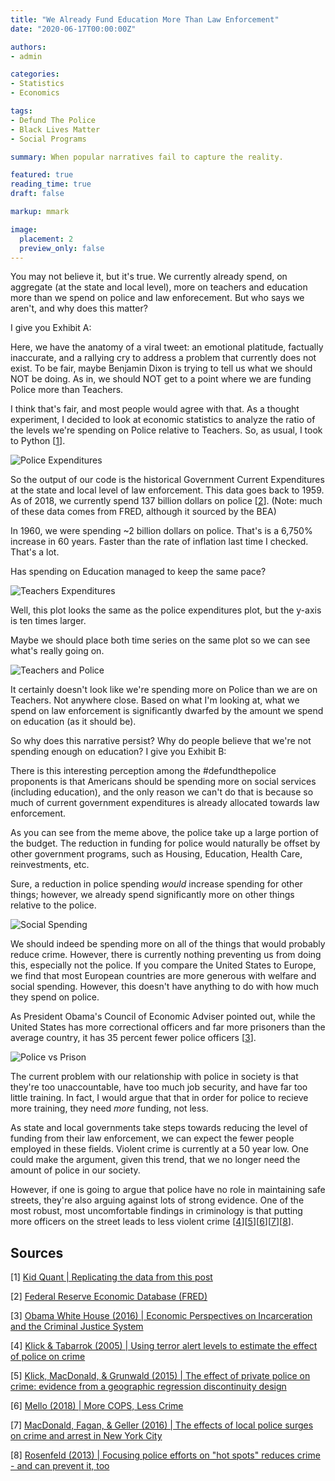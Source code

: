 ```yaml
---
title: "We Already Fund Education More Than Law Enforcement"
date: "2020-06-17T00:00:00Z"

authors:
- admin

categories:
- Statistics
- Economics

tags:
- Defund The Police
- Black Lives Matter
- Social Programs

summary: When popular narratives fail to capture the reality.

featured: true
reading_time: true
draft: false

markup: mmark

image:
  placement: 2
  preview_only: false
---
```


You may not believe it, but it's true. We currently already spend, on aggregate (at the state and local level), more on teachers and education more than we spend on police and law enforecement. But who says we aren't, and why does this matter?

I give you Exhibit A:

<!-- tweet 1269662790744145925 -->

Here, we have the anatomy of a viral tweet: an emotional platitude, factually inaccurate, and a rallying cry to address a problem that currently does not exist. To be fair, maybe Benjamin Dixon is trying to tell us what we should NOT be doing. As in, we should NOT get to a point where we are funding Police more than Teachers.

I think that's fair, and most people would agree with that. As a thought experiment, I decided to look at economic statistics to analyze the ratio of the levels we're spending on Police relative to Teachers. So, as usual, I took to Python [[1](#1)].

![Police Expenditures](/post/images/police_expenditures.png)

So the output of our code is the historical Government Current Expenditures at the state and local level of law enforcement. This data goes back to 1959. As of 2018, we currently spend 137 billion dollars on police [[2](#2)]. (Note: much of these data comes from FRED, although it sourced by the BEA)

In 1960, we were spending ~2 billion dollars on police. That's is a 6,750% increase in 60 years. Faster than the rate of inflation last time I checked. That's a lot.

Has spending on Education managed to keep the same pace?

![Teachers Expenditures](/post/images/teachers_expenditures.png)

Well, this plot looks the same as the police expenditures plot, but the y-axis is ten times larger.

Maybe we should place both time series on the same plot so we can see what's really going on.

![Teachers and Police](/post/images/teachers_police.png)

It certainly doesn't look like we're spending more on Police than we are on Teachers. Not anywhere close. Based on what I'm looking at, what we spend on law enforcement is significantly dwarfed by the amount we spend on education (as it should be).

So why does this narrative persist? Why do people believe that we're not spending enough on education? I give you Exhibit B:

<!-- tweet 1272944264608169987 -->

There is this interesting perception among the #defundthepolice proponents is that Americans should be spending more on social services (including education), and the only reason we can't do that is because so much of current government expenditures is already allocated towards law enforcement.

As you can see from the meme above, the police take up a large portion of the budget. The reduction in funding for police would naturally be offset by other government programs, such as Housing, Education, Health Care, reinvestments, etc.

Sure, a reduction in police spending *would* increase spending for other things; however, we already spend significantly more on other things relative to the police.

![Social Spending](/post/images/social_spending_police.png)

We should indeed be spending more on all of the things that would probably reduce crime. However, there is currently nothing preventing us from doing this, especially not the police. If you compare the United States to Europe, we find that most European countries are more generous with welfare and social spending. However, this doesn't have anything to do with how much they spend on police.

As President Obama's Council of Economic Adviser pointed out, while the United States has more correctional officers and far more prisoners than the average country, it has 35 percent fewer police officers [[3](#3)].

![Police vs Prison](/post/images/polce_v_prison.png)

The current problem with our relationship with police in society is that they're too unaccountable, have too much job security, and have far too little training. In fact, I would argue that that in order for police to recieve more training, they need *more* funding, not less. 

As state and local governments take steps towards reducing the level of funding from their law enforcement, we can expect the fewer people employed in these fields. Violent crime is currently at a 50 year low. One could make the argument, given this trend, that we no longer need the amount of police in our society.

However, if one is going to argue that police have no role in maintaining safe streets, they're also arguing against lots of strong evidence. One of the most robust, most uncomfortable findings in criminology is that putting more officers on the street leads to less violent crime [[4](#4)][[5](#5)][[6](#6)][[7](#7)][[8](#8)].

## Sources

[<a name="1">1</a>] [Kid Quant | Replicating the data from this post](/post/images/Notebooks/police_v_education.html)

[<a name="2">2</a>] [Federal Reserve Economic Database (FRED)](https://fred.stlouisfed.org/)

[<a name="3">3</a>] [Obama White House (2016)  | Economic Perspectives on Incarceration and the Criminal Justice System](https://obamawhitehouse.archives.gov/sites/whitehouse.gov/files/documents/CEA%2BCriminal%2BJustice%2BReport.pdf)

[<a name="4">4</a>] [Klick & Tabarrok (2005) | Using terror alert levels to estimate the effect of police on crime](https://mason.gmu.edu/~atabarro/TerrorAlertProofs.pdf)

[<a name="5">5</a>] [Klick, MacDonald, & Grunwald (2015) | The effect of private police on crime: evidence from a geographic regression discontinuity design](https://www.law.upenn.edu/live/files/8949-179jrss831pdf)

[<a name="6">6</a>] [Mello (2018) | More COPS, Less Crime](https://mason.gmu.edu/~atabarro/TerrorAlertProofs.pdf)

[<a name="7">7</a>] [MacDonald, Fagan, & Geller (2016) | The effects of local police surges on crime and arrest in New York City](https://journals.plos.org/plosone/article?id=10.1371/journal.pone.0157223)

[<a name="8">8</a>] [Rosenfeld (2013) | Focusing police efforts on "hot spots" reduces crime - and can prevent it, too](https://scholars.org/sites/scholars/files/ssn_basic_facts_rosenfeld_on_hot_spot_policing.pdf)

